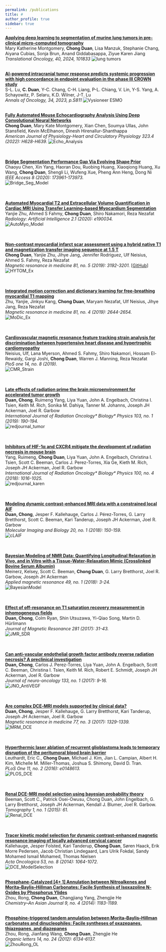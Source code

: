 ```yaml
---
permalink: /publications
title: #
author_profile: true
sidebar: true
---
```

**[Applying deep learning to segmentation of murine lung tumors in pre-clinical micro-computed tomography](https://authors.elsevier.com/sd/article/S1936-5233(23)00219-X)**  
Mary Katherine Montgomery, **Chong Duan**, Lisa Manzuk, Stephanie Chang, Aiyana Cubias, Sonja Brun, Anand Giddabasappa, Ziyue Karen Jiang  
_Translational Oncology, 40, 2024, 101833_
![lung tumors](../images/lung-cancer_trans-onc.jpg)
<br />
<br />


**[AI-powered intracranial tumor response predicts systemic progression with high concordance in endpoint evaluation in the phase III CROWN study](https://doi.org/10.1016/j.annonc.2023.09.2452)**  
S-L. Lu, **C. Duan**, Y-C. Chang, C-H. Liang, P-L. Chiang, V. Lin, Y-S. Yang, A. Schayowitz, P. Selaru, K.D. Wilner, J-T. Lu  
_Annals of Oncology, 34, 2023, p.S811_
![Vysioneer ESMO](../images/Vysioneer-ESMO.png)
<br />
<br />


**[Fully Automated Mouse Echocardiography Analysis Using Deep Convolutional Neural Networks](https://journals.physiology.org/doi/abs/10.1152/ajpheart.00208.2022)**  
**Chong Duan**, Mary Kate Montgomery, Xian Chen, Soumya Ullas, John Stansfield, Kevin McElhanon, Dinesh Hirenallur-Shanthappa  
_American Journal of Physiology-Heart and Circulatory Physiology 323.4 (2022): H628-H639._
![Echo_Analysis](../images/echo-analysis.png)  
<br />
<br />


**[Bridge Segmentation Performance Gap Via Evolving Shape Prior](https://ieeexplore.ieee.org/abstract/document/9204618)**  
Chaoyu Chen, Xin Yang, Haoran Dou, Ruobing Huang, Xiaoqiong Huang, Xu Wang, **Chong Duan**, Shengli Li, Wufeng Xue, Pheng Ann Heng, Dong Ni  
_IEEE Access 8 (2020): 173961-173973._  
![Bridge_Seg_Model](../images/IEEE_access_model.gif)  
<br />
<br />

**[Automated Myocardial T2 and Extracellular Volume Quantification in Cardiac MRI Using Transfer Learning–based Myocardium Segmentation](https://pubs.rsna.org/doi/abs/10.1148/ryai.2019190034)**  
Yanjie Zhu, Ahmed S Fahmy, **Chong Duan**, Shiro Nakamori, Reza Nezafat  
_Radiology: Artificial Intelligence 2.1 (2020): e190034._  
![AutoMyo_Model](../images/Radiology_AI_model.png)  
<br />
<br />


**[Non‐contrast myocardial infarct scar assessment using a hybrid native T1 and magnetization transfer imaging sequence at 1.5 T](https://onlinelibrary.wiley.com/doi/abs/10.1002/mrm.27636)**  
**Chong Duan**, Yanjie Zhu, Jihye Jang, Jennifer Rodriguez, Ulf Neisius, Ahmed S. Fahmy, Reza Nezafat  
_Magnetic resonance in medicine 81, no. 5 (2019): 3192-3201._ [[GitHub](https://github.com/chongduan/HYTOM)]  
![HYTOM_Ex](../images/HYTOM_example.png)  
<br />
<br />


**[Integrated motion correction and dictionary learning for free‐breathing myocardial T1 mapping](https://onlinelibrary.wiley.com/doi/abs/10.1002/mrm.27579)**  
Zhu, Yanjie, Jinkyu Kang, **Chong Duan**, Maryam Nezafat, Ulf Neisius, Jihye Jang, Reza Nezafat    
_Magnetic resonance in medicine 81, no. 4 (2019): 2644-2654._  
![MoDic_Ex](../images/MoDic_example.png)  
<br />
<br />


**[Cardiovascular magnetic resonance feature tracking strain analysis for discrimination between hypertensive heart disease and hypertrophic cardiomyopathy](https://journals.plos.org/plosone/article?id=10.1371/journal.pone.0221061)**  
Neisius, Ulf, Lana Myerson, Ahmed S. Fahmy, Shiro Nakamori, Hossam El-Rewaidy, Gargi Joshi, **Chong Duan**, Warren J. Manning, Reza Nezafat    
_PloS one 14, no. 8 (2019)._  
![CMR_Strain](../images/PLOS_CMR_Strain.png)  
<br />
<br />


**[Late effects of radiation prime the brain microenvironment for accelerated tumor growth](https://www.redjournal.org/article/S0360-3016(18)33639-3/fulltext)**  
**Duan, Chong**, Ruimeng Yang, Liya Yuan, John A. Engelbach, Christina I. Tsien, Keith M. Rich, Sonika M. Dahiya, Tanner M. Johanns, Joseph JH Ackerman, Joel R. Garbow  
_International Journal of Radiation Oncology* Biology* Physics 103, no. 1 (2019): 190-194._  
![redjournal_tumor](../images/redjournal_tumor.jpg)  
<br />
<br />

**[Inhibitors of HIF-1α and CXCR4 mitigate the development of radiation necrosis in mouse brain](https://www.redjournal.org/article/S0360-3016(17)34478-4/abstract)**  
Yang, Ruimeng, **Chong Duan**, Liya Yuan, John A. Engelbach, Christina I. Tsien, Scott C. Beeman, Carlos J. Perez-Torres, Xia Ge, Kieth M. Rich, Joseph JH Ackerman, Joel R. Garbow  
_International Journal of Radiation Oncology* Biology* Physics 100, no. 4 (2018): 1016-1025._  
![redjournal_karen](../images/redjournal_Karen.jpg)  
<br />
<br />

**[Modeling dynamic contrast-enhanced MRI data with a constrained local AIF](https://link.springer.com/article/10.1007%2Fs11307-017-1090-x)**  
**Duan, Chong**, Jesper F. Kallehauge, Carlos J. Pérez-Torres, G. Larry Bretthorst, Scott C. Beeman, Kari Tanderup, Joseph JH Ackerman, Joel R. Garbow  
_Molecular Imaging and Biology 20, no. 1 (2018): 150-159._  
![cLAIF](../images/cLAIF.png)  
<br />
<br />


**[Bayesian Modeling of NMR Data: Quantifying Longitudinal Relaxation in Vivo, and in Vitro with a Tissue-Water-Relaxation Mimic (Crosslinked Bovine Serum Albumin)](https://link.springer.com/article/10.1007%2Fs00723-017-0964-z)**  
Meinerz, Kelsey, Scott C. Beeman, **Chong Duan**, G. Larry Bretthorst, Joel R. Garbow, Joseph JH Ackerman  
_Applied magnetic resonance 49, no. 1 (2018): 3-24._  
![BayesianModel](../images/BayesianModeling.png)  
<br />
<br />

**[Effect of off-resonance on T1 saturation recovery measurement in inhomogeneous fields](https://www.sciencedirect.com/science/article/pii/S1090780717301271)**  
**Duan, Chong**, Colm Ryan, Shin Utsuzawa, Yi-Qiao Song, Martin D. Hürlimann  
_Journal of Magnetic Resonance 281 (2017): 31-43._  
![JMR_SDR](../images/JMR_SDR.jpg)  
<br />
<br />

**[Can anti-vascular endothelial growth factor antibody reverse radiation necrosis? A preclinical investigation](https://link.springer.com/article/10.1007%2Fs11060-017-2410-3)**  
**Duan, Chong**, Carlos J. Perez-Torres, Liya Yuan, John A. Engelbach, Scott C. Beeman, Christina I. Tsien, Keith M. Rich, Robert E. Schmidt, Joseph JH Ackerman, Joel R. Garbow  
_Journal of neuro-oncology 133, no. 1 (2017): 9-16._  
![JNO_AntiVEGF](../images/JNO.png)  
<br />
<br />

**[Are complex DCE‐MRI models supported by clinical data?](https://onlinelibrary.wiley.com/doi/abs/10.1002/mrm.26189)**  
**Duan, Chong**, Jesper F. Kallehauge, G. Larry Bretthorst, Kari Tanderup, Joseph JH Ackerman, Joel R. Garbow    
_Magnetic resonance in medicine 77, no. 3 (2017): 1329-1339._  
![MRM_DCE](../images/mrm_DCEModels.jpg)  
<br />
<br />

**[Hyperthermic laser ablation of recurrent glioblastoma leads to temporary disruption of the peritumoral blood brain barrier](https://journals.plos.org/plosone/article?id=10.1371/journal.pone.0148613)**  
Leuthardt, Eric C., **Chong Duan**, Michael J. Kim, Jian L. Campian, Albert H. Kim, Michelle M. Miller-Thomas, Joshua S. Shimony, David D. Tran.  
_PLoS One 11, no. 2 (2016): e0148613._  
![PLOS_DCE](../images/PLOS_DCE.png)  
<br />
<br />

**[Renal DCE-MRI model selection using bayesian probability theory](https://www.ncbi.nlm.nih.gov/pmc/articles/PMC6024409/)**  
Beeman, Scott C., Patrick Osei-Owusu, Chong Duan, John Engelbach, G. Larry Bretthorst, Joseph JH Ackerman, Kendall J. Blumer, Joel R. Garbow.  
_Tomography 1, no. 1 (2015): 61._  
![Renal_DCE](../images/Renal_DCE.png)  
<br />
<br />

**[Tracer kinetic model selection for dynamic contrast-enhanced magnetic resonance imaging of locally advanced cervical cancer](https://www.tandfonline.com/doi/full/10.3109/0284186X.2014.937879)**  
Kallehauge, Jesper Folsted, Kari Tanderup, **Chong Duan**, Søren Haack, Erik Morre Pedersen, Jacob Christian Lindegaard, Lars Ulrik Fokdal, Sandy Mohamed Ismail Mohamed, Thomas Nielsen  
_Acta Oncologica 53, no. 8 (2014): 1064-1072._  
![DCE_ModelSelection](../images/DCE_ModelSelection.jpeg)
<br />
<br />

**[Phosphane‐Catalyzed [4+ 1] Annulation between Nitroalkenes and Morita–Baylis–Hillman Carbonates: Facile Synthesis of Isoxazoline N‐Oxides by Phosphorus Ylides](https://onlinelibrary.wiley.com/doi/abs/10.1002/asia.201301633)**  
Zhou, Rong, **Chong Duan**, Changjiang Yang, Zhengjie He  
_Chemistry–An Asian Journal 9, no. 4 (2014): 1183-1189._
<br />
<br />

**[Phosphine-triggered tandem annulation between Morita–Baylis–Hillman carbonates and dinucleophiles: Facile syntheses of oxazepanes, thiazepanes, and diazepanes](https://pubs.acs.org/doi/abs/10.1021/ol302696e)**  
Zhou, Rong, Jianfang Wang, **Chong Duan**, Zhengjie He   
_Organic letters 14, no. 24 (2012): 6134-6137._  
![ZhouRong_OL](../images/ZhouRong_OL.jpeg)